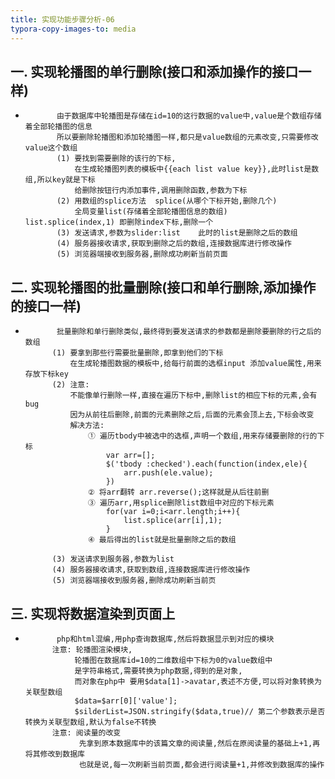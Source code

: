 ```yaml
---
title: 实现功能步骤分析-06
typora-copy-images-to: media
---
```


    
##         一. 实现轮播图的单行删除(接口和添加操作的接口一样)
-            由于数据库中轮播图是存储在id=10的这行数据的value中,value是个数组存储着全部轮播图的信息
             所以要删除轮播图和添加轮播图一样,都只是value数组的元素改变,只需要修改value这个数组
             (1) 要找到需要删除的该行的下标,
                 在生成轮播图列表的模板中{{each list value key}},此时list是数组,所以key就是下标
                 给删除按钮行内添加事件,调用删除函数,参数为下标
             (2) 用数组的splice方法  splice(从哪个下标开始,删除几个)
                 全局变量list(存储着全部轮播图信息的数组)  list.splice(index,1) 即删除index下标,删除一个
             (3) 发送请求,参数为slider:list    此时的list是删除之后的数组
             (4) 服务器接收请求,获取到删除之后的数组,连接数据库进行修改操作
             (5) 浏览器端接收到服务器,删除成功刷新当前页面

##        二. 实现轮播图的批量删除(接口和单行删除,添加操作的接口一样)
-            批量删除和单行删除类似,最终得到要发送请求的参数都是删除要删除的行之后的数组
            (1) 要拿到那些行需要批量删除,即拿到他们的下标
                在生成轮播图数据的模板中,给每行前面的选框input 添加value属性,用来存放下标key
            (2) 注意:
                不能像单行删除一样,直接在遍历下标中,删除list的相应下标的元素,会有bug
                因为从前往后删除,前面的元素删除之后,后面的元素会顶上去,下标会改变
                解决方法:
                    ① 遍历tbody中被选中的选框,声明一个数组,用来存储要删除的行的下标
                        var arr=[];
                        $('tbody :checked').each(function(index,ele){
                            arr.push(ele.value);
                        })
                    ② 将arr翻转 arr.reverse();这样就是从后往前删
                    ③ 遍历arr,用splice删除list数组中对应的下标元素
                        for(var i=0;i<arr.length;i++){
                            list.splice(arr[i],1);
                        }
                    ④ 最后得出的list就是批量删除之后的数组

            (3) 发送请求到服务器,参数为list
            (4) 服务器接收请求,获取到数组,连接数据库进行修改操作
            (5) 浏览器端接收到服务器,删除成功刷新当前页


##        三. 实现将数据渲染到页面上
-            php和html混编,用php查询数据库,然后将数据显示到对应的模块
            注意: 轮播图渲染模块,
                 轮播图在数据库id=10的二维数组中下标为0的value数组中
                 是字符串格式,需要转换为php数据,得到的是对象,
                 而对象在php中 要用$data[1]->avatar,表述不方便,可以将对象转换为关联型数组
                 $data=$arr[0]['value'];
                 $silderList=JSON.stringify($data,true)// 第二个参数表示是否转换为关联型数组,默认为false不转换
            注意: 阅读量的改变
                  先拿到原本数据库中的该篇文章的阅读量,然后在原阅读量的基础上+1,再将其修改到数据库
                  也就是说,每一次刷新当前页面,都会进行阅读量+1,并修改到数据库的操作 

    